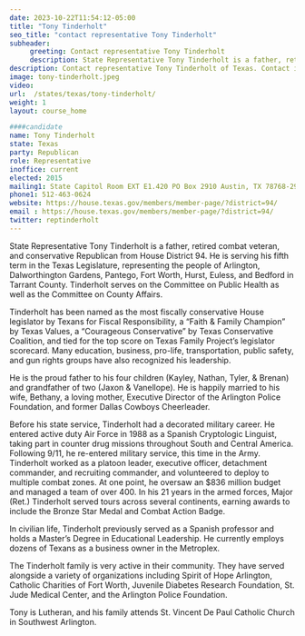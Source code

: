 ```yaml
---
date: 2023-10-22T11:54:12-05:00
title: "Tony Tinderholt"
seo_title: "contact representative Tony Tinderholt"
subheader:
     greeting: Contact representative Tony Tinderholt
     description: State Representative Tony Tinderholt is a father, retired combat veteran, and conservative Republican from House District 94. He is serving his fifth term in the Texas Legislature, representing the people of Arlington, Dalworthington Gardens, Pantego, Fort Worth, Hurst, Euless, and Bedford in Tarrant County.
description: Contact representative Tony Tinderholt of Texas. Contact information for Tony Tinderholt includes email address, phone number, and mailing address.
image: tony-tinderholt.jpeg
video:
url:  /states/texas/tony-tinderholt/
weight: 1
layout: course_home

####candidate
name: Tony Tinderholt
state: Texas
party: Republican
role: Representative
inoffice: current
elected: 2015
mailing1: State Capitol Room EXT E1.420 PO Box 2910 Austin, TX 78768-2910
phone1: 512-463-0624
website: https://house.texas.gov/members/member-page/?district=94/
email : https://house.texas.gov/members/member-page/?district=94/
twitter: reptinderholt
---
```


State Representative Tony Tinderholt is a father, retired combat veteran, and conservative Republican from House District 94. He is serving his fifth term in the Texas Legislature, representing the people of Arlington, Dalworthington Gardens, Pantego, Fort Worth, Hurst, Euless, and Bedford in Tarrant County. Tinderholt serves on the Committee on Public Health as well as the Committee on County Affairs.

Tinderholt has been named as the most fiscally conservative House legislator by Texans for Fiscal Responsibility, a “Faith & Family Champion” by Texas Values, a “Courageous Conservative” by Texas Conservative Coalition, and tied for the top score on Texas Family Project’s legislator scorecard. Many education, business, pro-life, transportation, public safety, and gun rights groups have also recognized his leadership.

He is the proud father to his four children (Kayley, Nathan, Tyler, & Brenan) and grandfather of two (Jaxon & Vanellope). He is happily married to his wife, Bethany, a loving mother, Executive Director of the Arlington Police Foundation, and former Dallas Cowboys Cheerleader.

Before his state service, Tinderholt had a decorated military career. He entered active duty Air Force in 1988 as a Spanish Cryptologic Linguist, taking part in counter drug missions throughout South and Central America. Following 9/11, he re-entered military service, this time in the Army. Tinderholt worked as a platoon leader, executive officer, detachment commander, and recruiting commander, and volunteered to deploy to multiple combat zones. At one point, he oversaw an $836 million budget and managed a team of over 400. In his 21 years in the armed forces, Major (Ret.) Tinderholt served tours across several continents, earning awards to include the Bronze Star Medal and Combat Action Badge.

In civilian life, Tinderholt previously served as a Spanish professor and holds a Master’s Degree in Educational Leadership. He currently employs dozens of Texans as a business owner in the Metroplex.

The Tinderholt family is very active in their community. They have served alongside a variety of organizations including Spirit of Hope Arlington, Catholic Charities of Fort Worth, Juvenile Diabetes Research Foundation, St. Jude Medical Center, and the Arlington Police Foundation.

Tony is Lutheran, and his family attends St. Vincent De Paul Catholic Church in Southwest Arlington.

